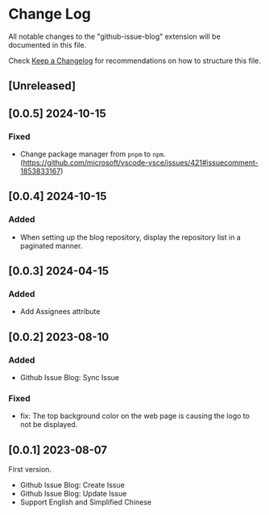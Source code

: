 # Change Log

All notable changes to the "github-issue-blog" extension will be documented in this file.

Check [Keep a Changelog](http://keepachangelog.com/) for recommendations on how to structure this file.

## [Unreleased]

## [0.0.5] 2024-10-15

### Fixed

- Change package manager from `pnpm` to `npm`. (https://github.com/microsoft/vscode-vsce/issues/421#issuecomment-1853833167)

## [0.0.4] 2024-10-15

### Added

- When setting up the blog repository, display the repository list in a paginated manner.

## [0.0.3] 2024-04-15

### Added

- Add Assignees attribute

## [0.0.2] 2023-08-10

### Added

- Github Issue Blog: Sync Issue

### Fixed

- fix: The top background color on the web page is causing the logo to not be displayed.

## [0.0.1] 2023-08-07

First version.

- Github Issue Blog: Create Issue
- Github Issue Blog: Update Issue
- Support English and Simplified Chinese
